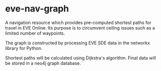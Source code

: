 # eve-nav-graph

A navigation resource which provides pre-computed shortest paths for travel in EVE Online.
Its purpose is to circumvent ceiling issues such as a limited number of waypoints. 

The graph is constructed by processing EVE SDE data in the networkx library for Python.

Shortest paths will be calculated using Dijkstra's algorithm.
Final data will be stored in a neo4j graph database.
